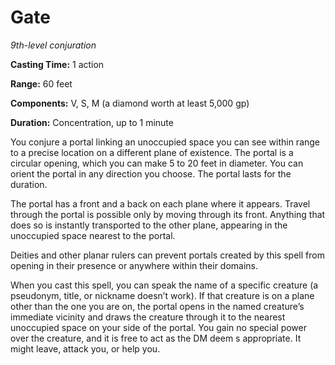<title>Gate</title>

# Gate

_9th-level conjuration_

**Casting Time:** 1 action

**Range:** 60 feet

**Components:** V, S, M (a diamond worth at least 5,000 gp)

**Duration:** Concentration, up to 1 minute

You conjure a portal linking an unoccupied
space you can see within range to a precise
location on a different plane of existence.
The portal is a circular opening, which you
can make 5 to 20 feet in diameter. You can
orient the portal in any direction you
choose. The portal lasts for the duration.

The portal has a front and a back on each
plane where it appears. Travel through the
portal is possible only by moving through its
front. Anything that does so is instantly
transported to the other plane, appearing in
the unoccupied space nearest to the portal.

Deities and other planar rulers can prevent
portals created by this spell from opening in
their presence or anywhere within their
domains.

When you cast this spell, you can speak the
name of a specific creature (a pseudonym,
title, or nickname doesn’t work). If that
creature is on a plane other than the one you
are on, the portal opens in the named
creature’s immediate vicinity and draws the
creature through it to the nearest unoccupied
space on your side of the portal. You gain no
special power over the creature, and it is
free to act as the DM deem s appropriate. It
might leave, attack you, or help you.



